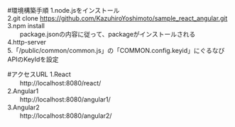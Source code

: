 
#環境構築手順
1.node.jsをインストール<br> 
2.git clone https://github.com/KazuhiroYoshimoto/sample_react_angular.git<br> 
3.npm install<br> 
　　package.jsonの内容に従って、packageがインストールされる<br> 
4.http-server<br> 
5.「/public/common/common.js」の「COMMON.config.keyid」にぐるなびAPIのKeyIdを設定<br> 

#アクセスURL
1.React<br> 
　　http://localhost:8080/react/<br> 
2.Angular1<br> 
　　http://localhost:8080/angular1/<br> 
3.Angular2<br> 
　　http://localhost:8080/angular2/<br> 
